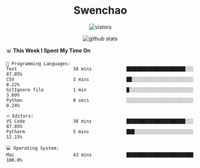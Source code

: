 <h1 align="center">Swenchao</h3>

<p align="center">
  <img src="https://visitor-badge.glitch.me/badge?page_id=Swenchao" alt="vistors" />
</p>

<p align="center">
  <img src="https://github-readme-stats.vercel.app/api?username=Swenchao&count_private=true&show_icons=true&theme=vue-dark&hide_title=true" alt="github stats" />
</p>

<!--START_SECTION:waka-->
📊 **This Week I Spent My Time On** 

```text
💬 Programming Languages: 
Text                     38 mins             ██████████████████████░░░   87.85% 
CSV                      3 mins              ██░░░░░░░░░░░░░░░░░░░░░░░   8.22% 
GitIgnore file           1 min               █░░░░░░░░░░░░░░░░░░░░░░░░   3.69% 
Python                   0 secs              ░░░░░░░░░░░░░░░░░░░░░░░░░   0.24%

🔥 Editors: 
VS Code                  38 mins             ██████████████████████░░░   87.85% 
PyCharm                  5 mins              ███░░░░░░░░░░░░░░░░░░░░░░   12.15%

💻 Operating System: 
Mac                      43 mins             █████████████████████████   100.0%

```


<!--END_SECTION:waka-->
